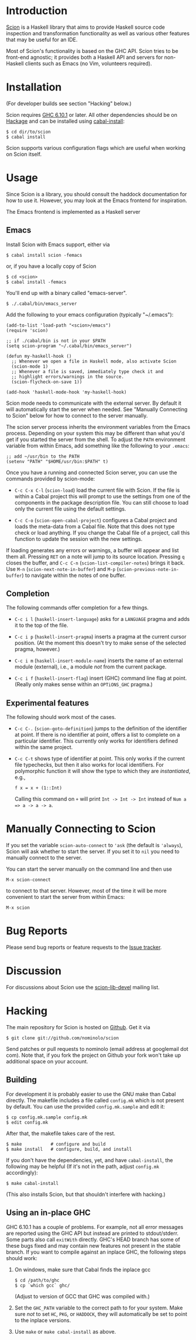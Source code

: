 
Introduction
============

[Scion][home] is a Haskell library that aims to provide Haskell source
code inspection and transformation functionality as well as various
other features that may be useful for an IDE.

Most of Scion's functionality is based on the GHC API.  Scion tries to
be front-end agnostic; it provides both a Haskell API and servers for
non-Haskell clients such as Emacs (no Vim, volunteers required).

  [home]: http://code.google.com/p/scion-lib/


Installation
============

(For developer builds see section "Hacking" below.)

Scion requires [GHC 6.10.1][ghc] or later.  All other dependencies
should be on [Hackage][hackage] and can be installed using
[cabal-install][ci]:

    $ cd dir/to/scion
    $ cabal install

Scion supports various configuration flags which are useful when
working on Scion itself.

  [ghc]: http://haskell.org/ghc/download.html
  [hackage]: http://hackage.haskell.org/packages/hackage.html
  [ci]: http://hackage.haskell.org/trac/hackage/wiki/CabalInstall



Usage
=====

Since Scion is a library, you should consult the haddock documentation
for how to use it.  However, you may look at the Emacs frontend for
inspiration.

The Emacs frontend is implemented as a Haskell server 

Emacs
-----

Install Scion with Emacs support, either via

    $ cabal install scion -femacs

or, if you have a locally copy of Scion

    $ cd <scion>
    $ cabal install -femacs

You'll end up with a binary called "emacs-server".

    $ ./.cabal/bin/emacs_server

Add the following to your emacs configuration (typically "~/.emacs"):

    (add-to-list 'load-path "<scion>/emacs")
    (require 'scion)

    ;; if ./cabal/bin is not in your $PATH
    (setq scion-program "~/.cabal/bin/emacs_server")

    (defun my-haskell-hook ()
      ;; Whenever we open a file in Haskell mode, also activate Scion
      (scion-mode 1)
      ;; Whenever a file is saved, immediately type check it and
      ;; highlight errors/warnings in the source.
      (scion-flycheck-on-save 1))

    (add-hook 'haskell-mode-hook 'my-haskell-hook)
    
Scion mode needs to communicate with the external server.  By default
it will automatically start the server when needed.  See "Manually
Connecting to Scion" below for how to connect to the server manually. 

The scion server process inherits the environment variables from the
Emacs process.  Depending on your system this may be different than
what you'd get if you started the server from the shell.  To adjust
the `PATH` environment variable from within Emacs, add something like
the following to your `.emacs`:

    ;; add ~/usr/bin to the PATH
    (setenv "PATH" "$HOME/usr/bin:$PATH" t)

Once you have a running and connected Scion server, you can use the
commands provided by scion-mode:
 
  * `C-c C-x C-l` (`scion-load`) load the current file with Scion.  If
    the file is within a Cabal project this will prompt to use the
    settings from one of the components in the package description
    file.  You can still choose to load only the current file using
    the default settings.

  * `C-c C-o` (`scion-open-cabal-project`) configures a Cabal project
    and loads the meta-data from a Cabal file.  Note that this
    does not type check or load anything.  If you change the Cabal
    file of a project, call this function to update the session with
    the new settings.

If loading generates any errors or warnings, a buffer will appear and
list them all.  Pressing `RET` on a note will jump to its source
location.  Pressing `q` closes the buffer, and `C-c C-n`
(`scion-list-compiler-notes`) brings it back.  Use `M-n`
(`scion-next-note-in-buffer`) and `M-p`
(`scion-previous-note-in-buffer`) to navigate within the notes of one
buffer.

## Completion

The following commands offer completion for a few things.

  * `C-c i l` (`haskell-insert-language`) asks for a `LANGUAGE` pragma
    and adds it to the top of the file.
  
  * `C-c i p` (`haskell-insert-pragma`) inserts a pragma at the
    current cursor position.  (At the moment this doesn't try to make
    sense of the selected pragma, however.)
    
  * `C-c i m` (`haskell-insert-module-name`) inserts the name of an
    external module (external), i.e., a module _not_ from the current
    package.
    
  * `C-c i f` (`haskell-insert-flag`) insert (GHC) command line flag
    at point.  (Really only makes sense within an `OPTiONS_GHC` pragma.)

## Experimental features

The following should work most of the cases.

  * `C-c C-.` (`scion-goto-definition`) jumps to the definition of the
    identifier at point.  If there is no identifier at point, offers a
    list to complete on a particular identifier.  This currently only
    works for identifiers defined within the same project.

  * `C-c C-t` shows type of identifier at point.  This only works if
    the current file typechecks, but then it also works for local
    identifiers.  For polymorphic function it will show the type to
    which they are _instantiated_, e.g.,

        f x = x + (1::Int)

    Calling this command on `+` will print `Int -> Int -> Int` instead
    of `Num a => a -> a -> a`.

    
# Manually Connecting to Scion

If you set the variable `scion-auto-connect` to `'ask` (the default is
`'always`), Scion will ask whether to start the server.  If you set it
to `nil` you need to manually connect to the server.

You can start the server manually on the command line and then use

    M-x scion-connect

to connect to that server.  However, most of the time it will be more
convenient to start the server from within Emacs:  

    M-x scion


Bug Reports
===========

Please send bug reports or feature requests to the [Issue tracker][issues].

  [issues]: http://code.google.com/p/scion-lib/issues/list

Discussion
==========

For discussions about Scion use the [scion-lib-devel][ml] mailing list.

  [ml]: http://groups.google.com/group/scion-lib-devel


Hacking
=======

The main repository for Scion is hosted on [Github][gh].  Get it via

    $ git clone git://github.com/nominolo/scion

Send patches or pull requests to nominolo (email address at googlemail
dot com).  Note that, if you fork the project on Github your fork
won't take up additional space on your account.

  [gh]: http://github.com


Building
--------

For development it is probably easier to use the GNU make than Cabal
directly.  The makefile includes a file called `config.mk` which is
not present by default.  You can use the provided `config.mk.sample`
and edit it:

    $ cp config.mk.sample config.mk
    $ edit config.mk

After that, the makefile takes care of the rest.

    $ make           # configure and build
    $ make install   # configure, build, and install

If you don't have the dependencies, yet, and have `cabal-install`, the
following may be helpful (If it's not in the path, adjust `config.mk`
accordingly):

    $ make cabal-install

(This also installs Scion, but that shouldn't interfere with hacking.)


Using an in-place GHC
---------------------

GHC 6.10.1 has a couple of problems.  For example, not all error
messages are reported using the GHC API but instead are printed to
stdout/stderr.  Some parts also call `exitWith` directly.  GHC's HEAD
branch has some of these bugs fixed and may contain new features not
present in the stable branch.  If you want to compile against an
inplace GHC, the following steps should work:

 1. On windows, make sure that Cabal finds the inplace gcc

        $ cd /path/to/ghc
        $ cp `which gcc` ghc/

    (Adjust to version of GCC that GHC was compiled with.)

 2. Set the `GHC_PATH` variable to the correct path to for your
    system.  Make sure *not* to set `HC`, `PKG`, or `HADDOCK`, they
    will automatically be set to point to the inplace versions.

 3. Use `make` or `make cabal-install` as above.
